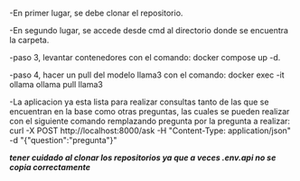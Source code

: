 -En primer lugar, se debe clonar el repositorio.

-En segundo lugar, se accede desde cmd al directorio donde se encuentra la carpeta.

-paso 3, levantar contenedores con el comando: docker compose up -d.

-paso 4, hacer un pull del modelo llama3 con el comando: docker exec -it ollama ollama pull llama3

-La aplicacion ya esta lista para realizar consultas tanto de las que se encuentran en la base como otras preguntas, las cuales se pueden realizar con el siguiente comando remplazando pregunta por la pregunta a realizar: curl -X POST http://localhost:8000/ask -H "Content-Type: application/json" -d "{\"question\":\"pregunta\"}" 

***tener cuidado al clonar los repositorios ya que a veces .env.api no se copia correctamente***
